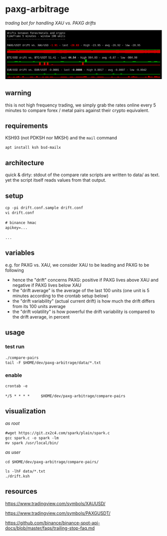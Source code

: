 # paxg-arbitrage

_trading bot for handling XAU vs. PAXG drifts_

![IMAGE HERE](i/drift2.png)

## warning

this is not high frequency trading, we simply grab the rates online every 5 minutes to compare forex / metal pairs against their crypto equivalent.

## requirements

KSH93 (not PDKSH nor MKSH) and the `mail` command

	apt install ksh bsd-mailx

## architecture

quick & dirty: stdout of the compare rate scripts are written to data/ as text.
yet the script itself reads values from that output.

## setup

	cp -pi drift.conf.sample drift.conf
	vi drift.conf

	# binance hmac
	apikey=...

	...

## variables

e.g. for PAXG vs. XAU, we consider XAU to be leading and PAXG to be following

- hence the "drift" concerns PAXG: positive if PAXG lives above XAU and negative if PAXG lives below XAU
- the "drift average" is the average of the last 100 units (one unit is 5 minutes according to the crontab setup below)
- the "drift variability" (actual current drift) is how much the drift differs from its 100 units average
- the "drift volatility" is how powerful the drift variability is compared to the drift average, in percent

## usage

### test run

	./compare-pairs
	tail -F $HOME/dev/paxg-arbitrage/data/*.txt

### enable

	crontab -e

	*/5 * * * *     $HOME/dev/paxg-arbitrage/compare-pairs

## visualization

_as root_

	#wget https://git.zx2c4.com/spark/plain/spark.c
	gcc spark.c -o spark -lm
	mv spark /usr/local/bin/

_as user_

	cd $HOME/dev/paxg-arbitrage/compare-pairs/
<!-- terminal issues, doesn't print the bars right
	screen -S drift
-->
	ls -lhF data/*.txt
	./drift.ksh

## resources

https://www.tradingview.com/symbols/XAUUSD/

https://www.tradingview.com/symbols/PAXGUSDT/

https://github.com/binance/binance-spot-api-docs/blob/master/faqs/trailing-stop-faq.md

<!--
https://github.com/xdec/gold-price-api

https://github.com/yueow/xau-broadcast/tree/master/xaubroadcast

goldapi.io/dashboard

https://stackoverflow.com/questions/44604440/forex-historical-data-in-python

https://stackoverflow.com/questions/28164849/using-jq-to-parse-and-display-multiple-fields-in-a-json-serially
-->

